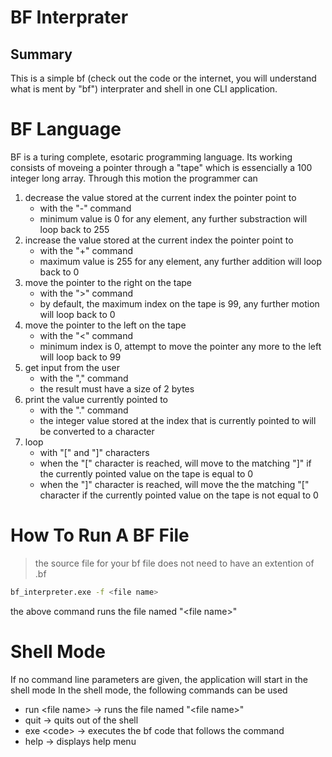 # BF Interprater
## Summary
This is a simple bf (check out the code or the internet, you will understand what
is ment by "bf")
interprater and shell in one CLI application.

# BF Language
BF is a turing complete, esotaric programming language. Its working consists of
moveing a pointer through a "tape" which is essencially a 100 integer long array.
Through this motion the programmer can
1. decrease the value stored at the current index the pointer point to
    - with the "-" command
    - minimum value is 0 for any element, any further substraction will loop back to 255
1. increase the value stored at the current index the pointer point to
    - with the "+" command
    - maximum value is 255 for any element, any further addition will loop back to 0
1. move the pointer to the right on the tape
    - with the ">" command
    - by default, the maximum index on the tape is 99, any further motion will loop back to 0
1. move the pointer to the left on the tape
    - with the "<" command
    - minimum index is 0, attempt to move the pointer any more to the left will loop back to 99
1. get input from the user
    - with the "," command
    - the result must have a size of 2 bytes
1. print the value currently pointed to
    - with the "." command
    - the integer value stored at the index that is currently pointed to will be converted to a character
1. loop
    - with "[" and "]" characters
    - when the "[" character is reached, will move to the matching "]" if the currently pointed value on the tape is equal to 0
    - when the "]" character is reached, will move the the matching "[" character if the currently pointed value on the tape is not equal to 0

# How To Run A BF File
> the source file for your bf file does not need to have an extention of .bf

```bash
bf_interpreter.exe -f <file name>
```
the above command runs the file named "\<file name\>"

# Shell Mode
If no command line parameters are given, the application will start in the shell mode
In the shell mode, the following commands can be used
- run \<file name\> -> runs the file named "\<file name\>"
- quit -> quits out of the shell
- exe \<code\>  -> executes the bf code that follows the command
- help -> displays help menu
